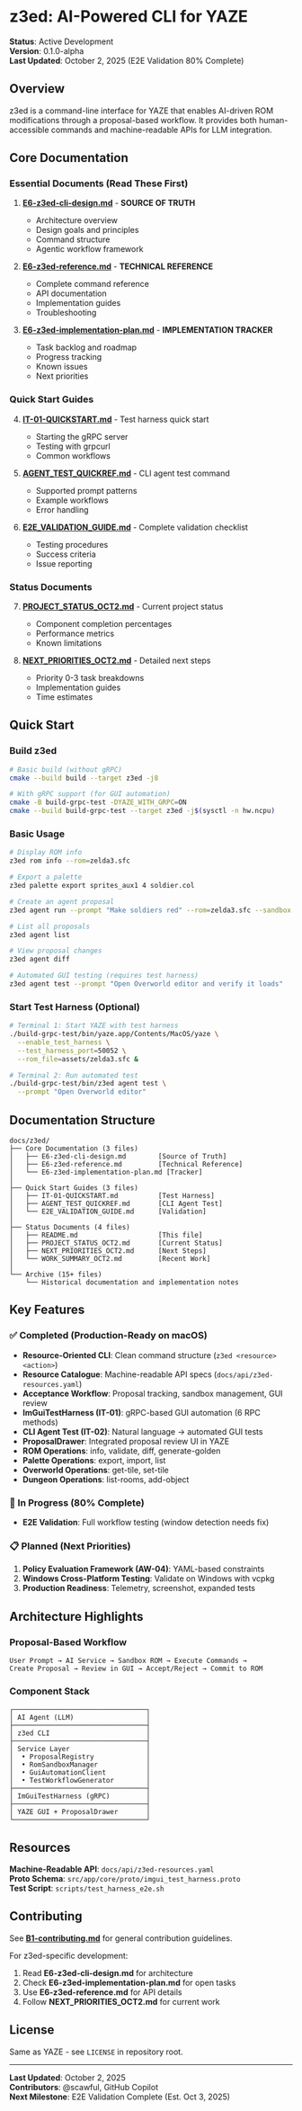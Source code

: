 # z3ed: AI-Powered CLI for YAZE

**Status**: Active Development  
**Version**: 0.1.0-alpha  
**Last Updated**: October 2, 2025 (E2E Validation 80% Complete)

## Overview

z3ed is a command-line interface for YAZE that enables AI-driven ROM modifications through a proposal-based workflow. It provides both human-accessible commands and machine-readable APIs for LLM integration.

## Core Documentation

### Essential Documents (Read These First)

1. **[E6-z3ed-cli-design.md](E6-z3ed-cli-design.md)** - **SOURCE OF TRUTH**
   - Architecture overview
   - Design goals and principles
   - Command structure
   - Agentic workflow framework

2. **[E6-z3ed-reference.md](E6-z3ed-reference.md)** - **TECHNICAL REFERENCE**
   - Complete command reference
   - API documentation
   - Implementation guides
   - Troubleshooting

3. **[E6-z3ed-implementation-plan.md](E6-z3ed-implementation-plan.md)** - **IMPLEMENTATION TRACKER**
   - Task backlog and roadmap
   - Progress tracking
   - Known issues
   - Next priorities

### Quick Start Guides

4. **[IT-01-QUICKSTART.md](IT-01-QUICKSTART.md)** - Test harness quick start
   - Starting the gRPC server
   - Testing with grpcurl
   - Common workflows

5. **[AGENT_TEST_QUICKREF.md](AGENT_TEST_QUICKREF.md)** - CLI agent test command
   - Supported prompt patterns
   - Example workflows
   - Error handling

6. **[E2E_VALIDATION_GUIDE.md](E2E_VALIDATION_GUIDE.md)** - Complete validation checklist
   - Testing procedures
   - Success criteria
   - Issue reporting

### Status Documents

7. **[PROJECT_STATUS_OCT2.md](PROJECT_STATUS_OCT2.md)** - Current project status
   - Component completion percentages
   - Performance metrics
   - Known limitations

8. **[NEXT_PRIORITIES_OCT2.md](NEXT_PRIORITIES_OCT2.md)** - Detailed next steps
   - Priority 0-3 task breakdowns
   - Implementation guides
   - Time estimates

## Quick Start

### Build z3ed

```bash
# Basic build (without gRPC)
cmake --build build --target z3ed -j8

# With gRPC support (for GUI automation)
cmake -B build-grpc-test -DYAZE_WITH_GRPC=ON
cmake --build build-grpc-test --target z3ed -j$(sysctl -n hw.ncpu)
```

### Basic Usage

```bash
# Display ROM info
z3ed rom info --rom=zelda3.sfc

# Export a palette
z3ed palette export sprites_aux1 4 soldier.col

# Create an agent proposal
z3ed agent run --prompt "Make soldiers red" --rom=zelda3.sfc --sandbox

# List all proposals
z3ed agent list

# View proposal changes
z3ed agent diff

# Automated GUI testing (requires test harness)
z3ed agent test --prompt "Open Overworld editor and verify it loads"
```

### Start Test Harness (Optional)

```bash
# Terminal 1: Start YAZE with test harness
./build-grpc-test/bin/yaze.app/Contents/MacOS/yaze \
  --enable_test_harness \
  --test_harness_port=50052 \
  --rom_file=assets/zelda3.sfc &

# Terminal 2: Run automated test
./build-grpc-test/bin/z3ed agent test \
  --prompt "Open Overworld editor"
```

## Documentation Structure

```
docs/z3ed/
├── Core Documentation (3 files)
│   ├── E6-z3ed-cli-design.md        [Source of Truth]
│   ├── E6-z3ed-reference.md         [Technical Reference]
│   └── E6-z3ed-implementation-plan.md [Tracker]
│
├── Quick Start Guides (3 files)
│   ├── IT-01-QUICKSTART.md          [Test Harness]
│   ├── AGENT_TEST_QUICKREF.md       [CLI Agent Test]
│   └── E2E_VALIDATION_GUIDE.md      [Validation]
│
├── Status Documents (4 files)
│   ├── README.md                    [This file]
│   ├── PROJECT_STATUS_OCT2.md       [Current Status]
│   ├── NEXT_PRIORITIES_OCT2.md      [Next Steps]
│   └── WORK_SUMMARY_OCT2.md         [Recent Work]
│
└── Archive (15+ files)
    └── Historical documentation and implementation notes
```

## Key Features

### ✅ Completed (Production-Ready on macOS)

- **Resource-Oriented CLI**: Clean command structure (`z3ed <resource> <action>`)
- **Resource Catalogue**: Machine-readable API specs (`docs/api/z3ed-resources.yaml`)
- **Acceptance Workflow**: Proposal tracking, sandbox management, GUI review
- **ImGuiTestHarness (IT-01)**: gRPC-based GUI automation (6 RPC methods)
- **CLI Agent Test (IT-02)**: Natural language → automated GUI tests
- **ProposalDrawer**: Integrated proposal review UI in YAZE
- **ROM Operations**: info, validate, diff, generate-golden
- **Palette Operations**: export, import, list
- **Overworld Operations**: get-tile, set-tile
- **Dungeon Operations**: list-rooms, add-object

### 🔄 In Progress (80% Complete)

- **E2E Validation**: Full workflow testing (window detection needs fix)

### 📋 Planned (Next Priorities)

1. **Policy Evaluation Framework (AW-04)**: YAML-based constraints
2. **Windows Cross-Platform Testing**: Validate on Windows with vcpkg
3. **Production Readiness**: Telemetry, screenshot, expanded tests

## Architecture Highlights

### Proposal-Based Workflow

```
User Prompt → AI Service → Sandbox ROM → Execute Commands → 
Create Proposal → Review in GUI → Accept/Reject → Commit to ROM
```

### Component Stack

```
┌─────────────────────────────────┐
│ AI Agent (LLM)                  │
├─────────────────────────────────┤
│ z3ed CLI                        │
├─────────────────────────────────┤
│ Service Layer                   │
│  • ProposalRegistry             │
│  • RomSandboxManager            │
│  • GuiAutomationClient          │
│  • TestWorkflowGenerator        │
├─────────────────────────────────┤
│ ImGuiTestHarness (gRPC)         │
├─────────────────────────────────┤
│ YAZE GUI + ProposalDrawer       │
└─────────────────────────────────┘
```

## Resources

**Machine-Readable API**: `docs/api/z3ed-resources.yaml`  
**Proto Schema**: `src/app/core/proto/imgui_test_harness.proto`  
**Test Script**: `scripts/test_harness_e2e.sh`

## Contributing

See **[B1-contributing.md](../B1-contributing.md)** for general contribution guidelines.

For z3ed-specific development:
1. Read **E6-z3ed-cli-design.md** for architecture
2. Check **E6-z3ed-implementation-plan.md** for open tasks
3. Use **E6-z3ed-reference.md** for API details
4. Follow **NEXT_PRIORITIES_OCT2.md** for current work

## License

Same as YAZE - see `LICENSE` in repository root.

---

**Last Updated**: October 2, 2025  
**Contributors**: @scawful, GitHub Copilot  
**Next Milestone**: E2E Validation Complete (Est. Oct 3, 2025)
